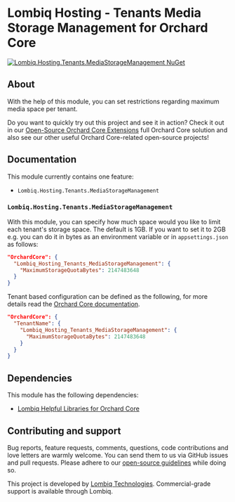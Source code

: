 # Lombiq Hosting - Tenants Media Storage Management for Orchard Core

[![Lombiq.Hosting.Tenants.MediaStorageManagement NuGet](https://img.shields.io/nuget/v/Lombiq.Hosting.Tenants.MediaStorageManagement?label=Lombiq.Hosting.Tenants.MediaStorageManagement)](https://www.nuget.org/packages/Lombiq.Hosting.Tenants.MediaStorageManagement/)

## About

With the help of this module, you can set restrictions regarding maximum media space per tenant.

Do you want to quickly try out this project and see it in action? Check it out in our [Open-Source Orchard Core Extensions](https://github.com/Lombiq/Open-Source-Orchard-Core-Extensions) full Orchard Core solution and also see our other useful Orchard Core-related open-source projects!

## Documentation

This module currently contains one feature:

- `Lombiq.Hosting.Tenants.MediaStorageManagement`

### `Lombiq.Hosting.Tenants.MediaStorageManagement`

With this module, you can specify how much space would you like to limit each tenant's storage space. The default is 1GB. If you want to set it to 2GB e.g. you can do it in bytes as an environment variable or in `appsettings.json` as follows:

```json
"OrchardCore": {
  "Lombiq_Hosting_Tenants_MediaStorageManagement": {
    "MaximumStorageQuotaBytes": 2147483648
  }  
}
```

Tenant based configuration can be defined as the following, for more details read the [Orchard Core documentation](https://docs.orchardcore.net/en/main/docs/reference/core/Configuration/#tenant-postconfiguration).

```json
"OrchardCore": {
  "TenantName": {
    "Lombiq_Hosting_Tenants_MediaStorageManagement": {
      "MaximumStorageQuotaBytes": 2147483648
    }
  }
}
```

## Dependencies

This module has the following dependencies:

- [Lombiq Helpful Libraries for Orchard Core](https://github.com/Lombiq/Helpful-Libraries)

## Contributing and support

Bug reports, feature requests, comments, questions, code contributions and love letters are warmly welcome. You can send them to us via GitHub issues and pull requests. Please adhere to our [open-source guidelines](https://lombiq.com/open-source-guidelines) while doing so.

This project is developed by [Lombiq Technologies](https://lombiq.com/). Commercial-grade support is available through Lombiq.
